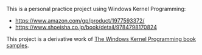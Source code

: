 This is a personal practice project using Windows Kernel Programming:

- https://www.amazon.com/gp/product/1977593372/
- https://www.shoeisha.co.jp/book/detail/9784798170824

This project is a derivative work of [The Windows Kernel Programming book samples](https://github.com/zodiacon/windowskernelprogrammingbook).
